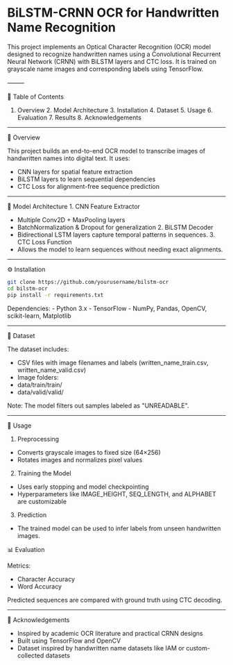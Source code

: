 # BiLSTM-CRNN OCR for Handwritten Name Recognition

This project implements an Optical Character Recognition (OCR) model designed to recognize handwritten names using a Convolutional Recurrent Neural Network (CRNN) with BiLSTM layers and CTC loss. It is trained on grayscale name images and corresponding labels using TensorFlow.

⸻

📑 Table of Contents
  1. Overview
	2.	Model Architecture
	3.	Installation
	4.	Dataset
	5.	Usage
	6.	Evaluation
	7.	Results
	8.	Acknowledgements

---

🧩 Overview

This project builds an end-to-end OCR model to transcribe images of handwritten names into digital text. It uses:
- CNN layers for spatial feature extraction
- BiLSTM layers to learn sequential dependencies
- CTC Loss for alignment-free sequence prediction

---

🧱 Model Architecture
	1.	CNN Feature Extractor
  - Multiple Conv2D + MaxPooling layers
  - BatchNormalization & Dropout for generalization
	2.	BiLSTM Decoder
  - Bidirectional LSTM layers capture temporal patterns in sequences.
	3.	CTC Loss Function
  - Allows the model to learn sequences without needing exact alignments.

---

⚙️ Installation
```bash
git clone https://github.com/yourusername/bilstm-ocr
cd bilstm-ocr
pip install -r requirements.txt
```
Dependencies:
	- Python 3.x
	- TensorFlow
	- NumPy, Pandas, OpenCV, scikit-learn, Matplotlib

---

📁 Dataset

The dataset includes:
- CSV files with image filenames and labels (written_name_train.csv, written_name_valid.csv)
- Image folders:
- data/train/train/
- data/valid/valid/

Note: The model filters out samples labeled as "UNREADABLE".

---

🚀 Usage

1. Preprocessing
  - Converts grayscale images to fixed size (64×256)
  - Rotates images and normalizes pixel values

2. Training the Model
  - Uses early stopping and model checkpointing
  - Hyperparameters like IMAGE_HEIGHT, SEQ_LENGTH, and ALPHABET are customizable

3. Prediction
  - The trained model can be used to infer labels from unseen handwritten images.

📊 Evaluation

Metrics:
  - Character Accuracy
  - Word Accuracy

Predicted sequences are compared with ground truth using CTC decoding.

---

🙌 Acknowledgements
- Inspired by academic OCR literature and practical CRNN designs
- Built using TensorFlow and OpenCV
- Dataset inspired by handwritten name datasets like IAM or custom-collected datasets
